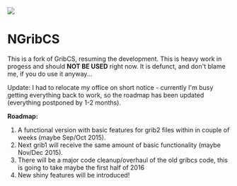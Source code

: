 <img src="http://soho737.github.io/NGribCS/logo.png" />

# NGribCS
This is a fork of GribCS, resuming the development. This is heavy work in progess and should <b>NOT BE USED</b> right now.
It is defunct, and don't blame me, if you do use it anyway...

Update: I had to relocate my office on short notice - currently I'm busy getting everything back to work, so the roadmap has been updated (everything postponed by 1-2 months).

<b>Roadmap:</b><br />
1. A functional version with basic features for grib2 files within in couple of weeks (maybe Sep/Oct 2015).<br />
2. Next grib1 will receive the same amount of basic functionality (maybe Nov/Dec 2015).<br />
3. There will be a major code cleanup/overhaul of the old gribcs code, this is going to take maybe the first half of 2016<br />
4. New shiny features will be introduced! <br />
 

